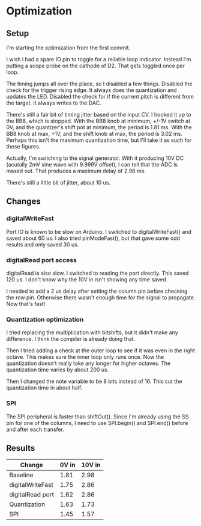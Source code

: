 # Optimization

## Setup

I'm starting the optimization from the first commit.

I wish I had a spare IO pin to toggle for a reliable loop indicator. Instead I'm putting a scope probe on the cathode of D2. That gets toggled once per loop.

The timing jumps all over the place, so I disabled a few things.
    Disabled the check for the trigger rising edge. It always does the quantization and updates the LED.
    Disabled the check for if the current pitch is different from the target. It always writes to the DAC.

There's still a fair bit of timing jitter based on the input CV. I hooked it up to the BB8, which is stopped. With the BB8 knob at minimum, +/-1V switch at 0V, and the quantizer's shift pot at minimum, the period is 1.81 ms. With the BB8 knob at max, +1V, and the shift knob at max, the period is 3.02 ms. Perhaps this isn't the maximum quantization time, but I'll take it as such for these figures.

Actually, I'm switching to the signal generator. With it producing 10V DC (acutally 2mV sine wave with 9.999V offset), I can tell that the ADC is maxed out. That produces a maximum delay of 2.98 ms.

There's still a little bit of jitter, about 10 us.

## Changes

### digitalWriteFast

Port IO is known to be slow on Arduino. I switched to digitalWriteFast() and saved about 60 us. I also tried pinModeFast(), but that gave some odd results and only saved 30 us.

### digitalRead port access

digitalRead is also slow. I switched to reading the port directly. This saved 120 us. I don't know why the 10V in isn't showing any time saved.

I needed to add a 2 us delay after setting the column pin before checking the row pin. Otherwise there wasn't enough time for the signal to propagate. Now that's fast!

### Quantization optimization

I tried replacing the multiplication with bitshifts, but it didn't make any difference. I think the compiler is already doing that.

Then I tried adding a check at the outer loop to see if it was even in the right octave. This makes sure the inner loop only runs once. Now the quantization doesn't really take any longer for higher octaves. The quantization time varies by about 200 us.

Then I changed the note variable to be 8 bits instead of 16. This cut the quantization time in about half.

### SPI

The SPI peripheral is faster than shiftOut(). Since I'm already using the SS pin for one of the columns, I need to use SPI.begin() and SPI.end() before and after each transfer.

## Results

| Change            | 0V in | 10V in |
| ----------------- | ----- | ------ |
| Baseline          |  1.81 |   2.98 |
| digitalWriteFast  |  1.75 |   2.86 |
| digitalRead port  |  1.62 |   2.86 |
| Quantization      |  1.63 |   1.73 |
| SPI               |  1.45 |   1.57 |